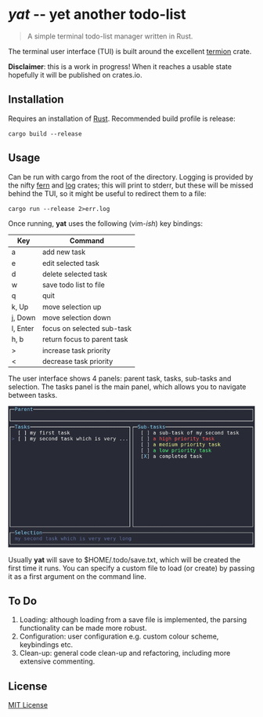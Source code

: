# *yat* -- yet another todo-list
>A simple terminal todo-list manager written in Rust. 

The terminal user interface (TUI) is built around the excellent [termion](https://crates.io/crates/termion) crate.

**Disclaimer**: this is a work in progress! When it reaches a usable state hopefully it will be published on crates.io.

## Installation
Requires an installation of [Rust](https://www.rust-lang.org/tools/install). Recommended build profile is release:

    cargo build --release

## Usage
Can be run with cargo from the root of the directory. Logging is provided by the nifty [fern](https://crates.io/crates/fern) and [log](https://crates.io/crates/log) crates; this will print to stderr, but these will be missed behind the TUI, so it might be useful to redirect them to a file:

    cargo run --release 2>err.log

Once running, **yat** uses the following (vim-*ish*) key bindings:

|Key      | Command                     |
|---------|-----------------------------|
|a        | add new task                |
|e        | edit selected task          |
|d        | delete selected task        |
|w        | save todo list to file      |
|q        | quit                        |
|k, Up    | move selection up           |
|j, Down  | move selection down         |
|l, Enter | focus on selected sub-task  |
|h, b     | return focus to parent task |
|>        | increase task priority      |
|<        | decrease task priority      |

The user interface shows 4 panels: parent task, tasks, sub-tasks and selection. The tasks panel is the main panel, which allows you to navigate between tasks.

![Screenshot](screenshot.png)

Usually **yat** will save to $HOME/.todo/save.txt, which will be created the first time it runs. You can specify a custom file to load (or create) by passing it as a first argument on the command line.

## To Do
1. Loading: although loading from a save file is implemented, the parsing functionality can be made more robust.
2. Configuration: user configuration e.g. custom colour scheme, keybindings etc.
3. Clean-up: general code clean-up and refactoring, including more extensive commenting.

## License

[MIT License](LICENSE)
